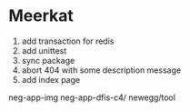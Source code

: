 Meerkat
================
1. add transaction for redis
2. add unittest
4. sync package
7. abort 404 with some description message
8. add index page

neg-app-img
neg-app-dfis-c4/
newegg/tool


